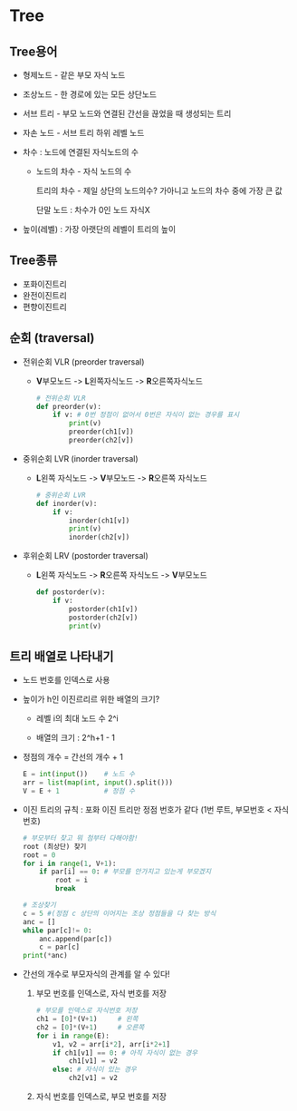 # Tree

## Tree용어

- 형제노드 - 같은 부모 자식 노드

- 조상노드 - 한 경로에 있는 모든 상단노드

- 서브 트리 - 부모 노드와 연결된 간선을 끊었을 때 생성되는 트리

- 자손 노드 - 서브 트리 하위 레벨 노드

- 차수 : 노드에 연결된 자식노드의 수

  - 노드의 차수 - 자식 노드의 수

    트리의 차수 - 제일 상단의 노드의수? 가아니고 노드의 차수 중에 가장 큰 값

    단말 노드 : 차수가 0인 노드 자식X

- 높이(레벨) : 가장 아랫단의 레벨이 트리의 높이



## Tree종류

- 포화이진트리
- 완전이진트리
- 편향이진트리



## 순회 (traversal)

- 전위순회 VLR (preorder traversal)

  - **V**부모노드 -> **L**왼쪽자식노드  ->  **R**오른쪽자식노드

    ```python
    # 전위순회 VLR
    def preorder(v):
        if v: # 0번 정점이 없어서 0번은 자식이 없는 경우를 표시
            print(v)
            preorder(ch1[v])
            preorder(ch2[v])
    ```

    

- 중위순회 LVR (inorder traversal)

  - **L**왼쪽 자식노드 -> **V**부모노드 -> **R**오른쪽 자식노드

    ```python
    # 중위순회 LVR
    def inorder(v):
        if v:
            inorder(ch1[v])
            print(v)
            inorder(ch2[v])
    ```

    

- 후위순회 LRV (postorder traversal)

  - **L**왼쪽 자식노드 -> **R**오른쪽 자식노드 -> **V**부모노드

    ```python
    def postorder(v):
        if v:
            postorder(ch1[v])
            postorder(ch2[v])
            print(v)
    ```

    

## 트리 배열로 나타내기

- 노드 번호를 인덱스로 사용

- 높이가 h인 이진르리르 위한 배열의 크기?

  - 레벨 i의 최대 노드 수 2^i

  - 배열의 크기 : 2^h+1 - 1

- 정점의 개수 = 간선의 개수 + 1

  ```python
  E = int(input())    # 노드 수
  arr = list(map(int, input().split()))
  V = E + 1           # 정점 수
  ```

  

- 이진 트리의 규칙 : 포화 이진 트리만 정점 번호가 같다 (1번 루트, 부모번호 < 자식번호)

  ```python
  # 부모부터 찾고 뭐 첨부터 다해야함!
  root (최상단) 찾기
  root = 0
  for i in range(1, V+1):
      if par[i] == 0: # 부모를 안가지고 있는게 부모겠지
          root = i
          break
  ```

  ```python
  # 조상찾기
  c = 5 #(정점 c 상단의 이어지는 조상 정점들을 다 찾는 방식
  anc = []
  while par[c]!= 0:
      anc.append(par[c])
      c = par[c]
  print(*anc)
  ```

  

- 간선의 개수로 부모자식의 관계를 알 수 있다!

  1. 부모 번호를 인덱스로, 자식 번호를 저장

     ```python
     # 부모를 인덱스로 자식번호 저장
     ch1 = [0]*(V+1)     # 왼쪽
     ch2 = [0]*(V+1)     # 오른쪽
     for i in range(E):
         v1, v2 = arr[i*2], arr[i*2+1]
         if ch1[v1] == 0: # 아직 자식이 없는 경우
             ch1[v1] = v2
         else: # 자식이 있는 경우
             ch2[v1] = v2
     ```

     

    2. 자식 번호를 인덱스로, 부모 번호를 저장

       ```python
       ```

       